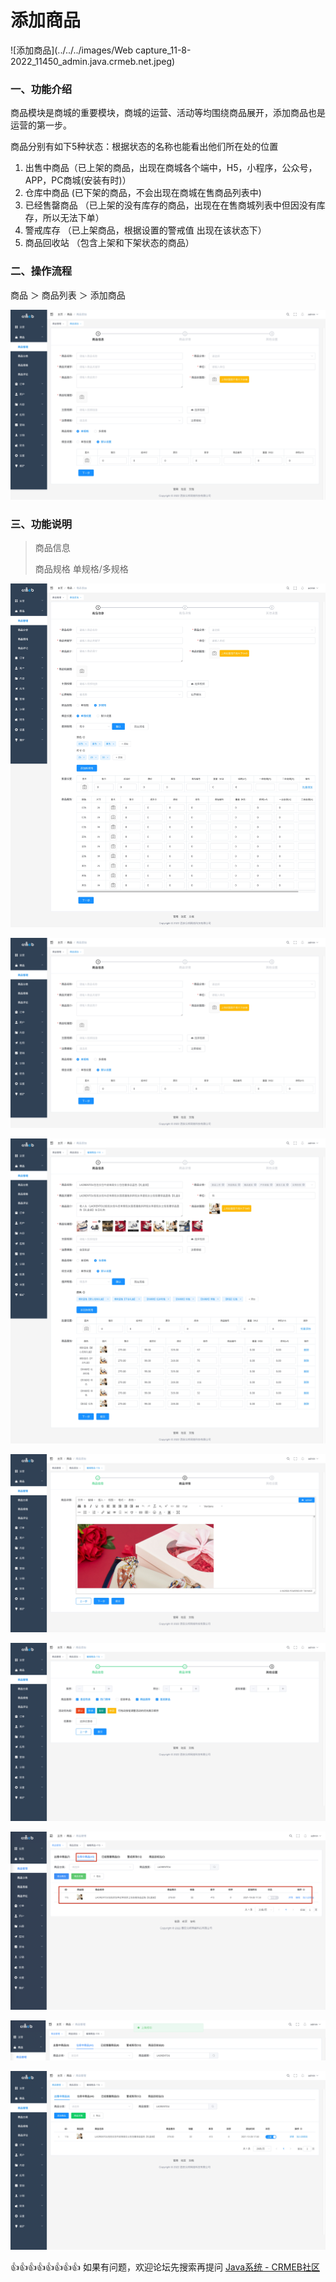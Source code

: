 # 添加商品

![添加商品](../../../images/Web capture_11-8-2022_11450_admin.java.crmeb.net.jpeg)



### 一、功能介绍

商品模块是商城的重要模块，商城的运营、活动等均围绕商品展开，添加商品也是运营的第一步。

商品分别有如下5种状态：根据状态的名称也能看出他们所在处的位置

1. 出售中商品（已上架的商品，出现在商城各个端中，H5，小程序，公众号，APP，PC商城(安装有时)）
2. 仓库中商品  (已下架的商品，不会出现在商城在售商品列表中)
3. 已经售罄商品 （已上架的没有库存的商品，出现在在售商城列表中但因没有库存，所以无法下单）
4. 警戒库存  （已上架商品，根据设置的警戒值 出现在该状态下）
5. 商品回收站 （包含上架和下架状态的商品）

### 二、操作流程

商品 ＞ 商品列表 ＞ 添加商品

![新增商品](../../../images/image-20220811115047698.png)

### 三、功能说明

> 商品信息
>
> 商品规格 单规格/多规格

![image-20220811115143734](../../../images/image-20220811115143734.png)

![image-20220811115238706](../../../images/image-20220811115238706.png)

![image-20220811115323067](../../../images/image-20220811115323067.png)

![image-20220811115349844](../../../images/image-20220811115349844.png)

![image-20220811115407973](../../../images/image-20220811115407973.png)

![image-20220811115517328](../../../images/image-20220811115517328.png)

![image-20220811115538498](../../../images/image-20220811115538498.png)

![image-20220811115559657](../../../images/image-20220811115559657.png)

👍👍👍👍👍👍👍👍 如果有问题，欢迎论坛先搜索再提问 [Java系统 - CRMEB社区](https://q.crmeb.com/?categoryId=122&sequence=0)